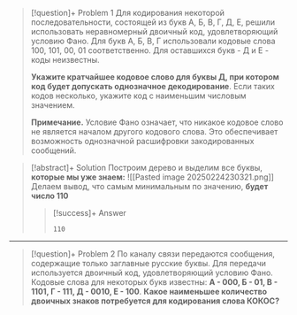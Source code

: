 > [!question]+ Problem 1
> Для кодирования некоторой последовательности, состоящей из букв А, Б, В, Г, Д, Е, решили использовать неравномерный двоичный код, удовлетворяющий условию Фано. Для букв А, Б, В, Г использовали кодовые слова 100, 101, 00, 01 соответственно. Для оставшихся букв - Д и Е - коды неизвестны.
> 
> **Укажите кратчайшее кодовое слово для буквы Д, при котором код будет допускать однозначное декодирование**. Если таких кодов несколько, укажите код с наименьшим числовым значением.
> 
> **Примечание.** Условие Фано означает, что никакое кодовое слово не является началом другого кодового слова. Это обеспечивает возможность однозначной расшифровки закодированных сообщений.

> [!abstract]+ Solution
> Построим дерево и выделим все буквы, **которые мы уже знаем:**
> ![[Pasted image 20250224230321.png]]
> Делаем вывод, что самым минимальным по значению, **будет число 110**
> > [!success]+ Answer
> > ```
> > 110
> > ```

---
> [!question]+ Problem 2
> По каналу связи передаются сообщения, содержащие только заглавные русские буквы. Для передачи используется двоичный код, удовлетворяющий условию Фано. Кодовые слова для некоторых букв известны: **А - 000, Б - 01, В - 1101, Г - 111, Д - 0010, Е - 100**. **Какое наименьшее количество двоичных знаков потребуется для кодирования слова КОКОС?** 